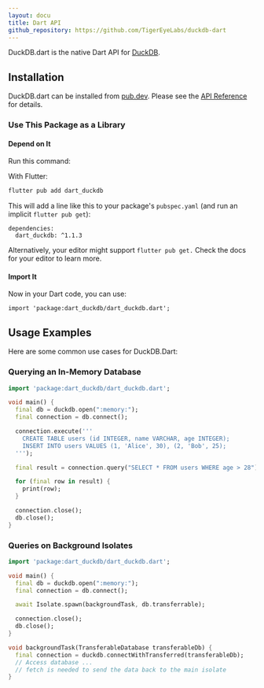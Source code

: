 ```yaml
---
layout: docu
title: Dart API
github_repository: https://github.com/TigerEyeLabs/duckdb-dart
---
```


DuckDB.dart is the native Dart API for [DuckDB](https://duckdb.org/).

## Installation

DuckDB.dart can be installed from [pub.dev](https://pub.dev/packages/dart_duckdb). Please see the [API Reference](https://pub.dev/documentation/dart_duckdb/latest/) for details.

### Use This Package as a Library

#### Depend on It

Run this command:

With Flutter:

```bash
flutter pub add dart_duckdb
```

This will add a line like this to your package's `pubspec.yaml` (and run an implicit `flutter pub get`):

```text
dependencies:
  dart_duckdb: ^1.1.3
```

Alternatively, your editor might support `flutter pub get.` Check the docs for your editor to learn more.

#### Import It

Now in your Dart code, you can use:

`import 'package:dart_duckdb/dart_duckdb.dart';`

## Usage Examples

Here are some common use cases for DuckDB.Dart:

### Querying an In-Memory Database

```dart
import 'package:dart_duckdb/dart_duckdb.dart';

void main() {
  final db = duckdb.open(":memory:");
  final connection = db.connect();

  connection.execute('''
    CREATE TABLE users (id INTEGER, name VARCHAR, age INTEGER);
    INSERT INTO users VALUES (1, 'Alice', 30), (2, 'Bob', 25);
  ''');

  final result = connection.query("SELECT * FROM users WHERE age > 28").fetchAll();

  for (final row in result) {
    print(row);
  }

  connection.close();
  db.close();
}
```

### Queries on Background Isolates

```dart
import 'package:dart_duckdb/dart_duckdb.dart';

void main() {
  final db = duckdb.open(":memory:");
  final connection = db.connect();

  await Isolate.spawn(backgroundTask, db.transferrable);

  connection.close();
  db.close();
}

void backgroundTask(TransferableDatabase transferableDb) {
  final connection = duckdb.connectWithTransferred(transferableDb);
  // Access database ...
  // fetch is needed to send the data back to the main isolate
}
```
